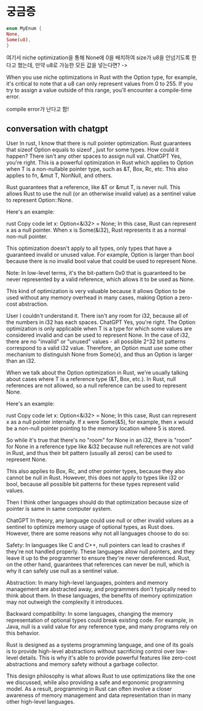 # 궁금증

```rust
enum MyEnum {
None,
Some(u8),
}
```
여기서 niche optimization을 통해 None에 0을 배치하여 size가 u8을 안넘기도록 한다고 했는데, 만약 u8로 가능한 모든 값을 넣는다면?
->

When you use niche optimizations in Rust with the Option<u8> type, for example, it's critical to note that a u8 can only represent values from 0 to 255. If you try to assign a value outside of this range, you'll encounter a compile-time error.



compile error가 난다고 함!

## conversation with chatgpt

User
In rust, I know that there is null pointer optimization. Rust guarantees that sizeof Option<T> equals to sizeof <T>, just for some types. How could it happen? There isn't any other spaces to assign null val.
ChatGPT
Yes, you're right. This is a powerful optimization in Rust which applies to Option<T> when T is a non-nullable pointer type, such as &T, Box<T>, Rc<T>, etc. This also applies to fn, &mut T, NonNull<T>, and others.

Rust guarantees that a reference, like &T or &mut T, is never null. This allows Rust to use the null (or an otherwise invalid value) as a sentinel value to represent Option::None.

Here's an example:

rust
Copy code
let x: Option<&i32> = None;
In this case, Rust can represent x as a null pointer. When x is Some(&i32), Rust represents it as a normal non-null pointer.

This optimization doesn't apply to all types, only types that have a guaranteed invalid or unused value. For example, Option<bool> is larger than bool because there is no invalid bool value that could be used to represent None.

Note: In low-level terms, it's the bit-pattern 0x0 that is guaranteed to be never represented by a valid reference, which allows it to be used as None.

This kind of optimization is very valuable because it allows Option<T> to be used without any memory overhead in many cases, making Option<T> a zero-cost abstraction.





User
I couldn't understand it. There isn't any room for i32, because all of the numbers in i32 has each spaces.
ChatGPT
Yes, you're right. The Option<T> optimization is only applicable when T is a type for which some values are considered invalid and can be used to represent None. In the case of i32, there are no "invalid" or "unused" values - all possible 2^32 bit patterns correspond to a valid i32 value. Therefore, an Option<i32> must use some other mechanism to distinguish None from Some(x), and thus an Option<i32> is larger than an i32.

When we talk about the Option<T> optimization in Rust, we're usually talking about cases where T is a reference type (&T, Box<T>, etc.). In Rust, null references are not allowed, so a null reference can be used to represent None.

Here's an example:

rust
Copy code
let x: Option<&i32> = None;
In this case, Rust can represent x as a null pointer internally. If x were Some(&5), for example, then x would be a non-null pointer pointing to the memory location where 5 is stored.

So while it's true that there's no "room" for None in an i32, there is "room" for None in a reference type like &i32 because null references are not valid in Rust, and thus their bit pattern (usually all zeros) can be used to represent None.

This also applies to Box<T>, Rc<T>, and other pointer types, because they also cannot be null in Rust. However, this does not apply to types like i32 or bool, because all possible bit patterns for these types represent valid values.

Then I think other languages should do that optimization because size of pointer is same in same computer system.

ChatGPT
In theory, any language could use null or other invalid values as a sentinel to optimize memory usage of optional types, as Rust does. However, there are some reasons why not all languages choose to do so:

Safety: In languages like C and C++, null pointers can lead to crashes if they're not handled properly. These languages allow null pointers, and they leave it up to the programmer to ensure they're never dereferenced. Rust, on the other hand, guarantees that references can never be null, which is why it can safely use null as a sentinel value.

Abstraction: In many high-level languages, pointers and memory management are abstracted away, and programmers don't typically need to think about them. In these languages, the benefits of memory optimization may not outweigh the complexity it introduces.

Backward compatibility: In some languages, changing the memory representation of optional types could break existing code. For example, in Java, null is a valid value for any reference type, and many programs rely on this behavior.

Rust is designed as a systems programming language, and one of its goals is to provide high-level abstractions without sacrificing control over low-level details. This is why it's able to provide powerful features like zero-cost abstractions and memory safety without a garbage collector.

This design philosophy is what allows Rust to use optimizations like the one we discussed, while also providing a safe and ergonomic programming model. As a result, programming in Rust can often involve a closer awareness of memory management and data representation than in many other high-level languages.
